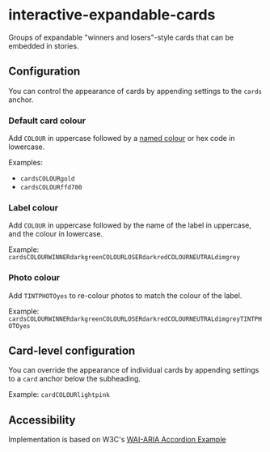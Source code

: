 # interactive-expandable-cards

Groups of expandable "winners and losers"-style cards that can be embedded in stories.

## Configuration

You can control the appearance of cards by appending settings to the `cards` anchor.

### Default card colour

Add `COLOUR` in uppercase followed by a [named colour](https://css-tricks.com/snippets/css/named-colors-and-hex-equivalents/) or hex code in lowercase.

Examples:
* `cardsCOLOURgold`
* `cardsCOLOURffd700`

### Label colour

Add `COLOUR` in uppercase followed by the name of the label in uppercase, and the colour in lowercase.

Example: `cardsCOLOURWINNERdarkgreenCOLOURLOSERdarkredCOLOURNEUTRALdimgrey`

### Photo colour

Add `TINTPHOTOyes` to re-colour photos to match the colour of the label.

Example: `cardsCOLOURWINNERdarkgreenCOLOURLOSERdarkredCOLOURNEUTRALdimgreyTINTPHOTOyes`


## Card-level configuration

You can override the appearance of individual cards by appending settings to a `card` anchor below the subheading.

Example: `cardCOLOURlightpink`


## Accessibility

Implementation is based on W3C's [WAI-ARIA Accordion Example](https://www.w3.org/TR/wai-aria-practices/examples/accordion/accordion.html)
